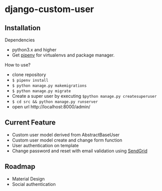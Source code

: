 # django-custom-user

## Installation


Dependencies
- python3.x and higher
- Get [pipenv](https://docs.pipenv.org/) for virtualenvs and package manager.

How to use?
- clone repository
- `$ pipenv install `
- `$ python manage.py makemigrations`
- `$ python manage.py migrate`
- Create a super user by executing `$python manage.py createsuperuser`
- `$ cd src && python manage.py runserver`
- open url http://localhost:8000/admin/

## Current Feature
- Custom user model derived from AbstractBaseUser
- Custom user model create and change form function
- User authentication on template
- Change password and reset with email validation using [SendGrid](https://sendgrid.com/)

## Roadmap
 - Material Design
 - Social authentication
 